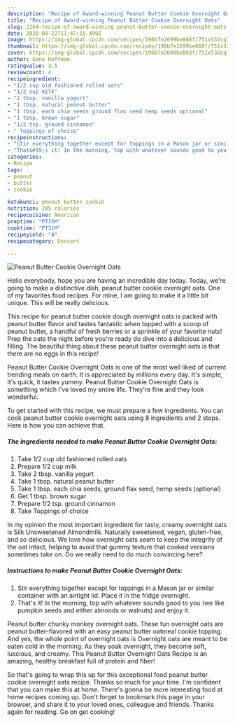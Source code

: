 ```yaml
---
description: "Recipe of Award-winning Peanut Butter Cookie Overnight Oats"
title: "Recipe of Award-winning Peanut Butter Cookie Overnight Oats"
slug: 2264-recipe-of-award-winning-peanut-butter-cookie-overnight-oats
date: 2020-08-22T11:47:15.499Z
image: https://img-global.cpcdn.com/recipes/196b7e2699be868f/751x532cq70/peanut-butter-cookie-overnight-oats-recipe-main-photo.jpg
thumbnail: https://img-global.cpcdn.com/recipes/196b7e2699be868f/751x532cq70/peanut-butter-cookie-overnight-oats-recipe-main-photo.jpg
cover: https://img-global.cpcdn.com/recipes/196b7e2699be868f/751x532cq70/peanut-butter-cookie-overnight-oats-recipe-main-photo.jpg
author: Gene Hoffman
ratingvalue: 3.5
reviewcount: 4
recipeingredient:
- "1/2 cup old fashioned rolled oats"
- "1/2 cup milk"
- "2 tbsp. vanilla yogurt"
- "1 tbsp. natural peanut butter"
- "1 tbsp. each chia seeds ground flax seed hemp seeds optional"
- "1 tbsp. brown sugar"
- "1/2 tsp. ground cinnamon"
- " Toppings of choice"
recipeinstructions:
- "Stir everything together except for toppings in a Mason jar or similar container with an airtight lid. Place it in the fridge overnight."
- "That&#39;s it! In the morning, top with whatever sounds good to you (we like pumpkin seeds and either almonds or walnuts) and enjoy it."
categories:
- Recipe
tags:
- peanut
- butter
- cookie

katakunci: peanut butter cookie 
nutrition: 285 calories
recipecuisine: American
preptime: "PT35M"
cooktime: "PT31M"
recipeyield: "4"
recipecategory: Dessert

---
```



![Peanut Butter Cookie Overnight Oats](https://img-global.cpcdn.com/recipes/196b7e2699be868f/751x532cq70/peanut-butter-cookie-overnight-oats-recipe-main-photo.jpg)

Hello everybody, hope you are having an incredible day today. Today, we're going to make a distinctive dish, peanut butter cookie overnight oats. One of my favorites food recipes. For mine, I am going to make it a little bit unique. This will be really delicious.

This recipe for peanut butter cookie dough overnight oats is packed with peanut butter flavor and tastes fantastic when topped with a scoop of peanut butter, a handful of fresh berries or a sprinkle of your favorite nuts! Prep the oats the night before you&#39;re ready do dive into a delicious and filling. The beautiful thing about these peanut butter overnight oats is that there are no eggs in this recipe!

Peanut Butter Cookie Overnight Oats is one of the most well liked of current trending meals on earth. It is appreciated by millions every day. It's simple, it's quick, it tastes yummy. Peanut Butter Cookie Overnight Oats is something which I've loved my entire life. They're fine and they look wonderful.


To get started with this recipe, we must prepare a few ingredients. You can cook peanut butter cookie overnight oats using 8 ingredients and 2 steps. Here is how you can achieve that.

<!--inarticleads1-->

##### The ingredients needed to make Peanut Butter Cookie Overnight Oats:

1. Take 1/2 cup old fashioned rolled oats
1. Prepare 1/2 cup milk
1. Take 2 tbsp. vanilla yogurt
1. Take 1 tbsp. natural peanut butter
1. Take 1 tbsp. each chia seeds, ground flax seed, hemp seeds (optional)
1. Get 1 tbsp. brown sugar
1. Prepare 1/2 tsp. ground cinnamon
1. Take  Toppings of choice


In my opinion the most important ingredient for tasty, creamy overnight oats is Silk Unsweetened Almondmilk. Naturally sweetened, vegan, gluten-free, and so delicious. We love how overnight oats seem to keep the integrity of the oat intact, helping to avoid that gummy texture that cooked versions sometimes take on. Do we really need to do much convincing here? 

<!--inarticleads2-->

##### Instructions to make Peanut Butter Cookie Overnight Oats:

1. Stir everything together except for toppings in a Mason jar or similar container with an airtight lid. Place it in the fridge overnight.
1. That&#39;s it! In the morning, top with whatever sounds good to you (we like pumpkin seeds and either almonds or walnuts) and enjoy it.


Peanut butter chunky monkey overnight oats. These fun overnight oats are peanut butter-flavored with an easy peanut butter oatmeal cookie topping. And yes, the whole point of overnight oats is Overnight oats are meant to be eaten cold in the morning. As they soak overnight, they become soft, luscious, and creamy. This Peanut Butter Overnight Oats Recipe is an amazing, healthy breakfast full of protein and fiber! 

So that's going to wrap this up for this exceptional food peanut butter cookie overnight oats recipe. Thanks so much for your time. I'm confident that you can make this at home. There's gonna be more interesting food at home recipes coming up. Don't forget to bookmark this page in your browser, and share it to your loved ones, colleague and friends. Thanks again for reading. Go on get cooking!
